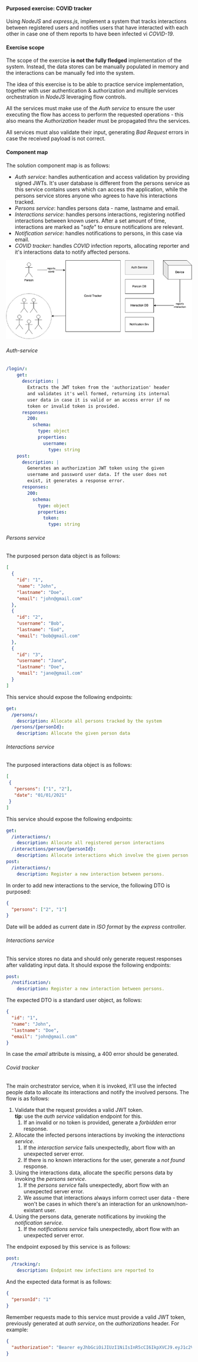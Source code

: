 #### Purposed exercise: COVID tracker

Using _NodeJS_ and _express.js_, implement a system that tracks
interactions between registered users and notifies users that 
have interacted with each other in case one of them reports to 
have been infected vi _COVID-19_.

#### Exercise scope

The scope of the exercise __is not the fully fledged__ implementation
of the system. Instead, the data stores can be manually populated in 
memory and the interactions can be manually fed into the system.

The idea of this exercise is to be able to practice service implementation,
together with user authentication & authorization and multiple services 
orchestration in _NodeJS_ leveraging flow controls.

All the services must make use of the _Auth service_ to ensure the user 
executing the flow has access to perform the requested operations - this 
also means the _Authorization_ header must be propagated thru the services.

All services must also validate their input, generating _Bad Request_ errors 
in case the received payload is not correct.

#### Component map

The solution component map is as follows:
- _Auth service_: handles authentication and access validation 
by providing signed JWTs. It's user database is different from 
the persons service as this service contains users which can 
access the application, while the persons service stores anyone
who agrees to have his interactions tracked.
- _Persons service_: handles persons data - name, lastname and 
email.
- _Interactions service_: handles persons interactions, registering 
notified interactions between known users. After a set amount of time,
interactions are marked as "_safe_" to ensure notifications are 
relevant.
- _Notification service_: handles notifications to persons, in 
this case via email.
- _COVID tracker_: handles _COVID_ infection reports, allocating 
reporter and it's interactions data to notify affected persons.

![Architecture diagram](Exercise.png)

###### Auth-service

```yaml
/login/:
    get:
      description: |
        Extracts the JWT token from the 'authorization' header
        and validates it's well formed, returning its internal
        user data in case it is valid or an access error if no
        token or invalid token is provided.
      responses:
        200:
          schema:
            type: object
            properties:
              username:
                type: string
    post:
      description: |
        Generates an authorization JWT token using the given
        username and password user data. If the user does not 
        exist, it generates a response error.
      responses:
        200:
          schema:
            type: object
            properties:
              token:
                type: string
```

###### Persons service

The purposed person data object is as follows:

```json
[
  {
    "id": "1",
    "name": "John",
    "lastname": "Doe",
    "email": "john@gmail.com"
  },
  {
    "id": "2",
    "username": "Bob",
    "lastname": "Eod",
    "email": "bob@gmail.com"
  },
  {
    "id": "3",
    "username": "Jane",
    "lastname": "Doe",
    "email": "jane@gmail.com"
  }
]
```

This service should expose the following endpoints:

```yaml
get:
  /persons/:
    description: Allocate all persons tracked by the system
  /persons/{personId}:
    description: Allocate the given person data
```

###### Interactions service

The purposed interactions data object is as follows:

```json
[
 {
   "persons": ["1", "2"],
   "date": "01/01/2021"
 }
]
```

This service should expose the following endpoints:

```yaml
get:
  /interactions/:
    description: Allocate all registered person interactions
  /interactions/person/{personId}:
    description: Allocate interactions which involve the given person
post:
  /interactions/:
    description: Register a new interaction between persons.
```

In order to add new interactions to the service, the following DTO is purposed:

```json
{
  "persons": ["2", "1"]
}
```

Date will be added as current date in _ISO format_ by the _express_ controller.

###### Interactions service

This service stores no data and should only generate request responses after validating
input data. It should expose the following endpoints:

```yaml
post:
  /notification/:
    description: Register a new interaction between persons.
```

The expected DTO is a standard user object, as follows:

```json
{
  "id": "1",
  "name": "John",
  "lastname": "Doe",
  "email": "john@gmail.com"
}
```

In case the _email_ attribute is missing, a 400 error should be generated.

###### Covid tracker

The main orchestrator service, when it is invoked, it'll use the infected people data 
to allocate its interactions and notify the involved persons.
The flow is as follows:

1. Validate that the request provides a valid JWT token.  
__tip__: use the _auth service_ validation endpoint for this.  
   1. If an invalid or no token is provided, generate a _forbidden_ error response.
1. Allocate the infected persons interactions by invoking the _interactions service_.
   1. If the _interaction service_ fails unexpectedly, abort flow with an unexpected 
   server error.
   1. If there is no known interactions for the user, generate a _not found_ response.
1. Using the interactions data, allocate the specific persons data by invoking the 
_persons service_.
   1. If the _persons service_ fails unexpectedly, abort flow with an unexpected 
   server error.
   1. We assume that interactions always inform correct user data - there won't be cases 
   in which there's an interaction for an unknown/non-existant user.
1. Using the persons data, generate notifications by invoking the _notification service_.
   1. If the _notifications service_ fails unexpectedly, abort flow with an unexpected 
   server error.
   
The endpoint exposed by this service is as follows:

```yaml
post:
  /tracking/:
    description: Endpoint new infections are reported to
```

And the expected data format is as follows:

```json
{
  "personId": "1"
}
```

Remember requests made to this service must provide a valid JWT token, previously generated 
at _auth service_, on the _authorizations_ header. For example:

```json
{
  "authorization": "Bearer eyJhbGciOiJIUzI1NiIsInR5cCI6IkpXVCJ9.eyJ1c2VyIjp7InVzZXJuYW1lIjoiSm9obiIsInBhc3MiOiIxMjM0NTYifSwiaWF0IjoxNjExOTA5MzMyLCJleHAiOjE2MTE5MTExMzJ9.HGWcnRIAXrvhgC1Zz2S6DKkf2mjDxhu-iQEec1WZBY8"
}
```
